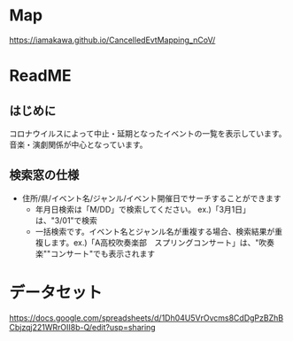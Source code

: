 # Map
https://iamakawa.github.io/CancelledEvtMapping_nCoV/

# ReadME
## はじめに
コロナウイルスによって中止・延期となったイベントの一覧を表示しています。音楽・演劇関係が中心となっています。

## 検索窓の仕様
- 住所/県/イベント名/ジャンル/イベント開催日でサーチすることができます
  - 年月日検索は「M/DD」で検索してください。 ex.)「3月1日」は、"3/01"で検索
  - 一括検索です。イベント名とジャンル名が重複する場合、検索結果が重複します。ex.)「A高校吹奏楽部　スプリングコンサート」は、"吹奏楽""コンサート"でも表示されます

# データセット
https://docs.google.com/spreadsheets/d/1Dh04U5VrOvcms8CdDgPzBZhBCbjzqj221WRrOII8b-Q/edit?usp=sharing
